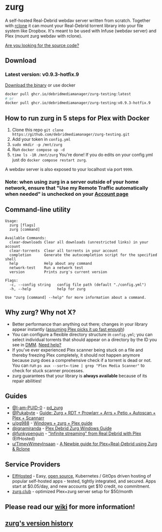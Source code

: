 # zurg

A self-hosted Real-Debrid webdav server written from scratch. Together with [rclone](https://rclone.org/) it can mount your Real-Debrid torrent library into your file system like Dropbox. It's meant to be used with Infuse (webdav server) and Plex (mount zurg webdav with rclone).

[Are you looking for the source code?](https://github.com/debridmediamanager/zurg-testing/issues/53)

## Download

### Latest version: v0.9.3-hotfix.9

[Download the binary](https://github.com/debridmediamanager/zurg-testing/releases) or use docker

```sh
docker pull ghcr.io/debridmediamanager/zurg-testing:latest
# or
docker pull ghcr.io/debridmediamanager/zurg-testing:v0.9.3-hotfix.9
```

## How to run zurg in 5 steps for Plex with Docker

1. Clone this repo `git clone https://github.com/debridmediamanager/zurg-testing.git`
2. Add your token in `config.yml`
3. `sudo mkdir -p /mnt/zurg`
4. Run `docker compose up -d`
5. `time ls -1R /mnt/zurg` You're done! If you do edits on your config.yml just do `docker compose restart zurg`.

A webdav server is also exposed to your localhost via port `9999`.

### Note: when using zurg in a server outside of your home network, ensure that "Use my Remote Traffic automatically when needed" is unchecked on your [Account page](https://real-debrid.com/account)

## Command-line utility

```
Usage:
  zurg [flags]
  zurg [command]

Available Commands:
  clear-downloads Clear all downloads (unrestricted links) in your account
  clear-torrents  Clear all torrents in your account
  completion      Generate the autocompletion script for the specified shell
  help            Help about any command
  network-test    Run a network test
  version         Prints zurg's current version

Flags:
  -c, --config string   config file path (default "./config.yml")
  -h, --help            help for zurg

Use "zurg [command] --help" for more information about a command.
```

## Why zurg? Why not X?

- Better performance than anything out there; changes in your library appear instantly ([assuming Plex picks it up fast enough](./plex_update.sh))
- You can configure a flexible directory structure in `config.yml`; you can select individual torrents that should appear on a directory by the ID you see in [DMM](https://debridmediamanager.com/). [Need help?](https://github.com/debridmediamanager/zurg-testing/wiki/Config)
- If you've ever experienced Plex scanner being stuck on a file and thereby freezing Plex completely, it should not happen anymore because zurg does a comprehensive check if a torrent is dead or not. You can run `ps aux --sort=-time | grep "Plex Media Scanner"` to check for stuck scanner processes.
- zurg guarantees that your library is **always available** because of its repair abilities!

## Guides

- [@I-am-PUID-0](https://github.com/I-am-PUID-0) - [pd_zurg](https://github.com/I-am-PUID-0/pd_zurg)
- [@Pukabyte](https://github.com/Pukabyte) - [Guide: Zurg + RDT + Prowlarr + Arrs + Petio + Autoscan + Plex + Scannarr](https://puksthepirate.notion.site/Guide-Zurg-RDT-Prowlarr-Arrs-Petio-Autoscan-Plex-Scannarr-eebe27d130fa400c8a0536cab9d46eb3)
- [u/pg988](https://www.reddit.com/user/pg988/) - [Windows + zurg + Plex guide](https://www.reddit.com/r/RealDebrid/comments/18so926/windows_zurg_plex_guide/)
- [@ignamiranda](https://github.com/ignamiranda) - [Plex Debrid Zurg Windows Guide](https://github.com/ignamiranda/plex_debrid_zurg_scripts/)
- [@funkypenguin](https://github.com/funkypenguin) - ["Infinite streaming" from Real Debrid with Plex](https://elfhosted.com/guides/media/stream-from-real-debrid-with-plex/) (ElfHosted)
- [u/TimeyWimeyInsaan](https://www.reddit.com/user/TimeyWimeyInsaan/) - [A Newbie guide for Plex+Real-Debrid using Zurg & Rclone](https://docs.google.com/document/d/114URAz5h5jarpo1xz4GyFUzRzoBnOKVQPxH0-2R5KC8/view)

## Service Providers

- [ElfHosted](https://elfhosted.com) - Easy, [open source](https://elfhosted.com/open/), Kubernetes / GitOps driven hosting of popular self-hosted apps - tested, tightly integrated, and secured. Apps start at $0.05/day, and new accounts get $10 credit, no commitment.
- [zurg.club](http://zurg.club/) - optimized Plex+zurg server setup for $50/month

## Please read our [wiki](https://github.com/debridmediamanager/zurg-testing/wiki) for more information!

## [zurg's version history](https://github.com/debridmediamanager/zurg-testing/wiki/History)
